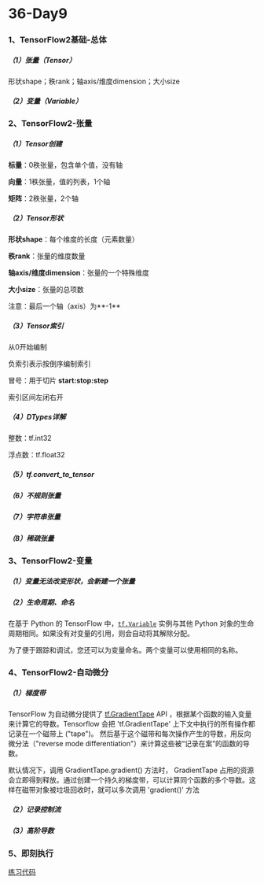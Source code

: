 # 36-Day9

### 1、TensorFlow2基础-总体

##### （1）张量（Tensor）

形状shape；秩rank；轴axis/维度dimension；大小size

##### （2）变量（Variable）



### 2、TensorFlow2-张量

##### （1）Tensor创建

**标量**：0秩张量，包含单个值，没有轴

**向量**：1秩张量，值的列表，1个轴

**矩阵**：2秩张量，2个轴

##### （2）Tensor形状

**形状shape**：每个维度的长度（元素数量）

**秩rank**：张量的维度数量

**轴axis/维度dimension**：张量的一个特殊维度

**大小size**：张量的总项数

注意：最后一个轴（axis）为**-1**

##### （3）Tensor索引

从0开始编制

负索引表示按倒序编制索引

冒号：用于切片 **start:stop:step**

索引区间左闭右开

##### （4）DTypes详解

整数：tf.int32

浮点数：tf.float32

##### （5）tf.convert_to_tensor

##### （6）不规则张量

##### （7）字符串张量

##### （8）稀疏张量



### 3、TensorFlow2-变量

##### （1）变量无法改变形状，会新建一个张量

##### （2）生命周期、命名

在基于 Python 的 TensorFlow 中，[`tf.Variable`](https://tensorflow.google.cn/api_docs/python/tf/Variable?hl=zh_cn) 实例与其他 Python 对象的生命周期相同。如果没有对变量的引用，则会自动将其解除分配。

为了便于跟踪和调试，您还可以为变量命名。两个变量可以使用相同的名称。



### 4、TensorFlow2-自动微分

##### （1）梯度带

TensorFlow 为自动微分提供了 [tf.GradientTape](https://tensorflow.google.cn/api_docs/python/tf/GradientTape?hl=zh_cn) API ，根据某个函数的输入变量来计算它的导数。Tensorflow 会把 'tf.GradientTape' 上下文中执行的所有操作都记录在一个磁带上 ("tape")。 然后基于这个磁带和每次操作产生的导数，用反向微分法（"reverse mode differentiation"）来计算这些被“记录在案”的函数的导数。

默认情况下，调用 GradientTape.gradient() 方法时， GradientTape 占用的资源会立即得到释放。通过创建一个持久的梯度带，可以计算同个函数的多个导数。这样在磁带对象被垃圾回收时，就可以多次调用 'gradient()' 方法

##### （2）记录控制流

##### （3）高阶导数



### 5、即刻执行



[练习代码](http://localhost:8888/lab/tree/BDMI%2Fcourse_w9_tensorflow2.ipynb)



